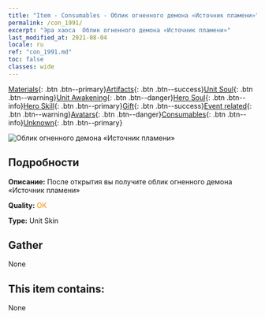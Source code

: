 ```yaml
---
title: "Item - Consumables - Облик огненного демона «Источник пламени»"
permalink: /con_1991/
excerpt: "Эра хаоса  Облик огненного демона «Источник пламени»"
last_modified_at: 2021-08-04
locale: ru
ref: "con_1991.md"
toc: false
classes: wide
---
```

 [Materials](/ItemsRU/){: .btn .btn--primary}[Artifacts](/ItemsRU/Artifacts/){: .btn .btn--success}[Unit Soul](/ItemsRU/UnitSoul/){: .btn .btn--warning}[Unit Awakening](/ItemsRU/UnitAwakening/){: .btn .btn--danger}[Hero Soul](/ItemsRU/HeroSoul/){: .btn .btn--info}[Hero Skill](/ItemsRU/HeroSkill/){: .btn .btn--primary}[Gift](/ItemsRU/Gift/){: .btn .btn--success}[Event related](/ItemsRU/Events/){: .btn .btn--warning}[Avatars](/ItemsRU/Avatars/){: .btn .btn--danger}[Consumables](/ItemsRU/Consumables/){: .btn .btn--info}[Unknown](/ItemsRU/Unknown/){: .btn .btn--primary}

 ![Облик огненного демона «Источник пламени»](/images/u/ti_yanmopifu.jpg)

## Подробности
 **Описание:** После открытия вы получите облик огненного демона «Источник пламени»

 **Quality:** <span style="color: #FF8C00">OK</span>

 **Type:** Unit Skin

## Gather

  None

## This item contains:

  None

